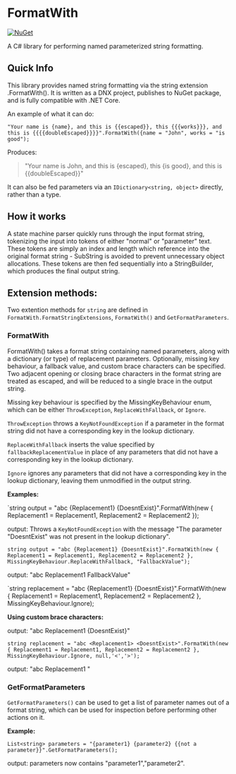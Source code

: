 # FormatWith

[![NuGet](https://img.shields.io/badge/nuget-1.0.0-green.svg)](https://www.nuget.org/packages/FormatWith/)

A C# library for performing named parameterized string formatting.

## Quick Info

This library provides named string formatting via the string extension .FormatWith(). It is written as a DNX project, publishes to NuGet package, and is fully compatible with .NET Core.

An example of what it can do:

`"Your name is {name}, and this is {{escaped}}, this {{{works}}}, and this is {{{{doubleEscaped}}}}".FormatWith({name = "John", works = "is good");`

Produces:

> "Your name is John, and this is {escaped}, this {is good}, and this is {{doubleEscaped}}"

It can also be fed parameters via an `IDictionary<string, object>` directly, rather than a type.

## How it works

A state machine parser quickly runs through the input format string, tokenizing the input into tokens of either "normal" or "parameter" text. These tokens are simply an index and length which reference into the original format string - SubString is avoided to prevent unnecessary object allocations. These tokens are then fed sequentially into a StringBuilder, which produces the final output string.

## Extension methods:

Two extention methods for `string` are defined in `FormatWith.FormatStringExtensions`, `FormatWith()` and `GetFormatParameters`.

### FormatWith

FormatWith() takes a format string containing named parameters, along with a dictionary (or type) of replacement parameters. Optionally, missing key behaviour, a fallback value, and custom brace characters can be specified. Two adjacent opening or closing brace characters in the format string are treated as escaped, and will be reduced to a single brace in the output string.

Missing key behaviour is specified by the MissingKeyBehaviour enum, which can be either `ThrowException`, `ReplaceWithFallback`, or `Ignore`.

`ThrowException` throws a `KeyNotFoundException` if a parameter in the format string did not have a corresponding key in the lookup dictionary.

`ReplaceWithFallback` inserts the value specified by `fallbackReplacementValue` in place of any parameters that did not have a corresponding key in the lookup dictionary.

`Ignore` ignores any parameters that did not have a corresponding key in the lookup dictionary, leaving them unmodified in the output string.

**Examples:**

`string output = "abc {Replacement1} {DoesntExist}".FormatWith(new { Replacement1 = Replacement1, Replacement2 = Replacement2 });

output: Throws a `KeyNotFoundException` with the message "The parameter \"DoesntExist\" was not present in the lookup dictionary".

`string output = "abc {Replacement1} {DoesntExist}".FormatWith(new { Replacement1 = Replacement1, Replacement2 = Replacement2 }, MissingKeyBehaviour.ReplaceWithFallback, "FallbackValue");`

output: "abc Replacement1 FallbackValue"

`string replacement = "abc {Replacement1} {DoesntExist}".FormatWith(new { Replacement1 = Replacement1, Replacement2 = Replacement2 }, MissingKeyBehaviour.Ignore);

**Using custom brace characters:**

output: "abc Replacement1 {DoesntExist}"

`string replacement = "abc <Replacement1> <DoesntExist>".FormatWith(new { Replacement1 = Replacement1, Replacement2 = Replacement2 }, MissingKeyBehaviour.Ignore, null,'<','>');`

output: "abc Replacement1 <DoesntExist>"

### GetFormatParameters

`GetFormatParameters()` can be used to get a list of parameter names out of a format string, which can be used for inspection before performing other actions on it.

**Example:**

`List<string> parameters = "{parameter1} {parameter2} {{not a parameter}}".GetFormatParameters();`

output: parameters now contains "parameter1","parameter2".

